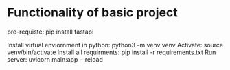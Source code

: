 # Functionality of basic project

pre-requiste: pip install fastapi

Install virtual enviornment in python: python3 -m venv venv
Activate: source venv/bin/activate
Install all requirments: pip install -r requirements.txt
Run server: uvicorn main:app --reload
